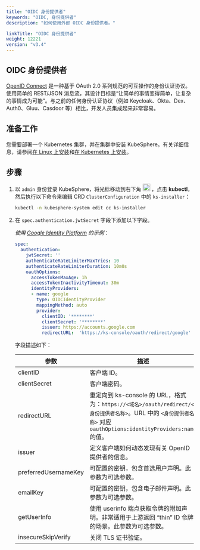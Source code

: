 ```yaml
---
title: "OIDC 身份提供者"
keywords: "OIDC, 身份提供者"
description: "如何使用外部 OIDC 身份提供者。"

linkTitle: "OIDC 身份提供者"
weight: 12221
version: "v3.4"
---
```


## OIDC 身份提供者

[OpenID Connect](https://openid.net/connect/) 是一种基于 OAuth 2.0 系列规范的可互操作的身份认证协议。使用简单的 REST/JSON 消息流，其设计目标是“让简单的事情变得简单，让复杂的事情成为可能”。与之前的任何身份认证协议（例如 Keycloak、Okta、Dex、Auth0、Gluu、Casdoor 等）相比，开发人员集成起来非常容易。

## 准备工作

您需要部署一个 Kubernetes 集群，并在集群中安装 KubeSphere。有关详细信息，请参阅[在 Linux 上安装](../../../installing-on-linux/)和[在 Kubernetes 上安装](../../../installing-on-kubernetes/)。

## 步骤

1. 以 `admin` 身份登录 KubeSphere，将光标移动到右下角 <img src="/images/docs/v3.x/access-control-and-account-management/external-authentication/set-up-external-authentication/toolbox.png" width="20px" height="20px" alt="icon"> ，点击 **kubectl**，然后执行以下命令来编辑 CRD `ClusterConfiguration` 中的 `ks-installer`：

   ```bash
   kubectl -n kubesphere-system edit cc ks-installer
   ```

2. 在 `spec.authentication.jwtSecret` 字段下添加以下字段。

   *使用 [Google Identity Platform](https://developers.google.com/identity/protocols/oauth2/openid-connect) 的示例*：

   ```yaml
   spec:
     authentication:
       jwtSecret: ''
       authenticateRateLimiterMaxTries: 10
       authenticateRateLimiterDuration: 10m0s
       oauthOptions:
         accessTokenMaxAge: 1h
         accessTokenInactivityTimeout: 30m
         identityProviders:
         - name: google
           type: OIDCIdentityProvider
           mappingMethod: auto
           provider:
             clientID: '********'
             clientSecret: '********'
             issuer: https://accounts.google.com
             redirectURL:  'https://ks-console/oauth/redirect/google'
   ```

   字段描述如下：

   | 参数                 | 描述                                                         |
   | -------------------- | ------------------------------------------------------------ |
   | clientID             | 客户端 ID。                                                  |
   | clientSecret         | 客户端密码。                                                 |
   | redirectURL          | 重定向到 ks-console 的 URL，格式为：`https://<域名>/oauth/redirect/<身份提供者名称>`。URL 中的 `<身份提供者名称>` 对应 `oauthOptions:identityProviders:name` 的值。 |
   | issuer               | 定义客户端如何动态发现有关 OpenID 提供者的信息。             |
   | preferredUsernameKey | 可配置的密钥，包含首选用户声明。此参数为可选参数。           |
   | emailKey             | 可配置的密钥，包含电子邮件声明。此参数为可选参数。           |
   | getUserInfo          | 使用 userinfo 端点获取令牌的附加声明。非常适用于上游返回 “thin” ID 令牌的场景。此参数为可选参数。 |
   | insecureSkipVerify   | 关闭 TLS 证书验证。                                          |



